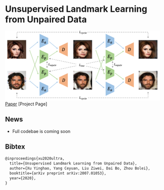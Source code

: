 # Unsupervised Landmark Learning from Unpaired Data

![image](./doc/figures/framework.png)
[Paper](https://arxiv.org/abs/2007.01053v1)
[Project Page]

## News
- Full codebae is coming soon

## Bibtex
```
@inproceedings{xu2020ultra,
  title={Unsupervised Landmark Learning from Unpaired Data},
  author={Xu Yinghao, Yang Ceyuan, Liu Ziwei, Dai Bo, Zhou Bolei},
  booktitle={arXiv preprint arXiv:2007.01053},
  year={2020},
}
```
